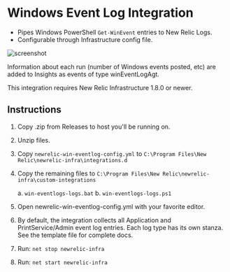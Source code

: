 # Windows Event Log Integration

* Pipes Windows PowerShell `Get-WinEvent` entries to New Relic Logs.
* Configurable through Infrastructure config file.

![screenshot](./docs/windows-event-log.png)

Information about each run (number of Windows events posted, etc) are added to Insights as events of type winEventLogAgt.

This integration requires New Relic Infrastructure 1.8.0 or newer.

## Instructions

1. Copy .zip from Releases to host you'll be running on.

2. Unzip files.

3. Copy `newrelic-win-eventlog-config.yml` to `C:\Program Files\New Relic\newrelic-infra\integrations.d`

4. Copy the remaining files to `C:\Program Files\New Relic\newrelic-infra\custom-integrations`

    a. `win-eventlogs-logs.bat`
    b. `win-eventlogs-logs.ps1`

5. Open newrelic-win-eventlog-config.yml with your favorite editor.

6. By default, the integration collects all Application and PrintService/Admin event log entries.  Each log type has its own stanza.  See the template file for complete docs.

7. Run: `net stop newrelic-infra`

8. Run: `net start newrelic-infra`
